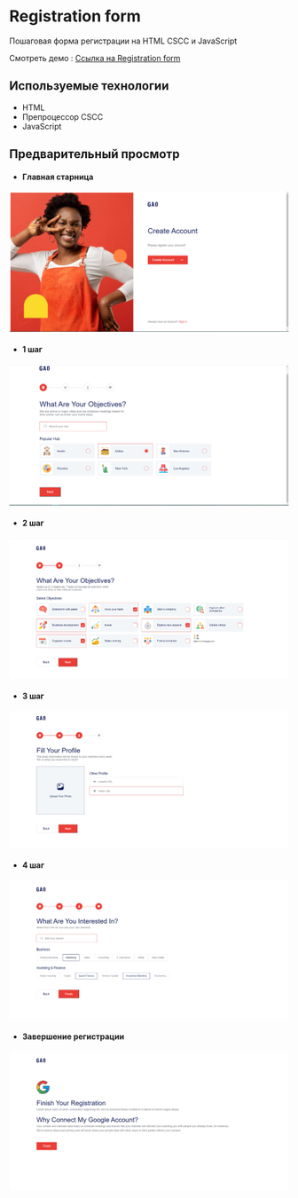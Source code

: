 # Registration form

Пошаговая форма регистрации на HTML CSCC и JavaScript

Смотреть демо : [Ссылка на Registration form](https://ndartemka1.github.io/registration-form/)

## Используемые технологии

-   HTML
-   Препроцессор CSCC
-   JavaScript

## Предварительный просмотр

-   #### Главная старница

![prev](/img/prev.png)

-   #### 1 шаг

![prev](/img/prev-1.png)

-   #### 2 шаг

![prev](/img/prev-2.png)

-   #### 3 шаг

![prev](/img/prev-3.png)

-   #### 4 шаг

![prev](/img/prev-4.png)

-   #### Завершение регистрации

![prev](/img/prev-5.png)
